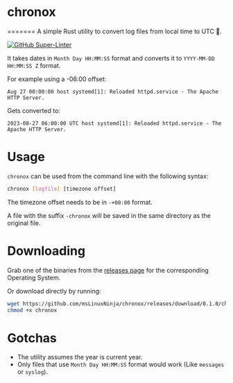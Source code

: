 # chronox
=======
A simple Rust utility to convert log files from local time to UTC 🦀.

[![GitHub Super-Linter](https://github.com/msLinuxNinja/chronox/actions/workflows/linter.yml/badge.svg)](https://github.com/marketplace/actions/super-linter)

It takes dates in `Month Day HH:MM:SS` format and converts it to `YYYY-MM-DD HH:MM:SS Z` format.

For example using a -06:00 offset:

```
Aug 27 00:00:00 host systemd[1]: Reloaded httpd.service - The Apache HTTP Server.
```

Gets converted to:
```
2023-08-27 06:00:00 UTC host systemd[1]: Reloaded httpd.service - The Apache HTTP Server.
```

# Usage
`chronox` can be used from the command line with the following syntax:

```bash
chronox [logfile] [timezone offset]
```

The timezone offset needs to be in `-+00:00` format.

A file with the suffix `-chronox` will be saved in the same directory as the original file.

# Downloading

Grab one of the binaries from the [releases page](https://github.com/msLinuxNinja/chronox/releases/tag/0.1.0) for the corresponding Operating System.

Or download directly by running:

```bash
wget https://github.com/msLinuxNinja/chronox/releases/download/0.1.0/chronox
chmod +x chronox
```

# Gotchas

* The utility assumes the year is current year.
* Only files that use `Month Day HH:MM:SS` format would work (Like `messages` or `syslog`).
